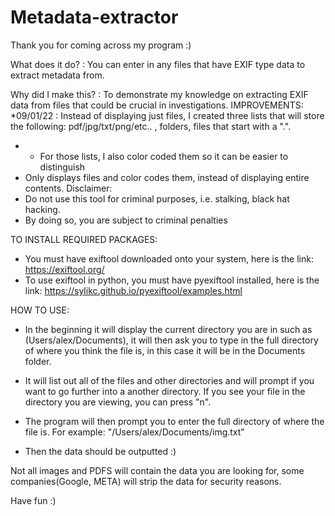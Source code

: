 
# Metadata-extractor

Thank you for coming across my program :)

What does it do? : You can enter in any files that have EXIF type data to extract metadata from. 

Why did I make this? : To demonstrate my knowledge on extracting EXIF data from files that could be crucial in investigations. 
IMPROVEMENTS:
*09/01/22 : Instead of displaying just files, I created three lists that will store the following: pdf/jpg/txt/png/etc.. , folders, files that start with a ".". 
* - For those lists, I also color coded them so it can be easier to distinguish
* Only displays files and color codes them, instead of displaying entire contents. 
Disclaimer:
* Do not use this tool for criminal purposes, i.e. stalking,  black hat hacking.
* By doing so, you are subject to criminal penalties

TO INSTALL REQUIRED PACKAGES:
* You must have exiftool downloaded onto your system, here is the link: https://exiftool.org/
* To use exiftool in python, you must have pyexiftool installed, here is the link: https://sylikc.github.io/pyexiftool/examples.html

HOW TO USE:
* In the beginning it will display the current directory you are in such as (Users/alex/Documents), it will then ask you to type in the full directory 
of where you think the file is, in this case it will be in the Documents folder. 

* It will list out all of the files and other directories and will prompt if you want to go further into a another directory. If you see your file in the directory you are viewing, you can press "n". 

* The program will then prompt you to enter the full directory of where the file is. 
For example: "/Users/alex/Documents/img.txt"

* Then the data should be outputted :)

Not all images and PDFS will contain the data you are looking for, some companies(Google, META) will strip the data for security reasons.

Have fun :)
